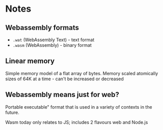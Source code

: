 # Notes

## Webassembly formats
-  `.wat` (WebAssembly Text) - text format
-  `.wasm` (WebAssembly) - binary format

## Linear memory

 Simple memory model of a flat array of bytes. Memory scaled atomically sizes of 64K at a time - can't be increased or decreased

## Webassembly means just for web?
Portable executable" format that is used in a variety of contexts in the future.

Wasm today only relates to JS; includes 2 flavours web and Node.js